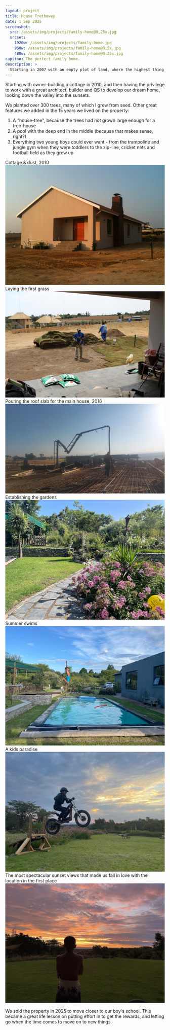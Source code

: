 ```yaml
---
layout: project
title: House Trethewey
date: 1 Sep 2025
screenshot:
  src: /assets/img/projects/family-home@0,25x.jpg
  srcset:
    1920w: /assets/img/projects/family-home.jpg
    960w: /assets/img/projects/family-home@0,5x.jpg
    480w: /assets/img/projects/family-home@0,25x.jpg
caption: The perfect family home.
description: >
  Starting in 2007 with an empty plot of land, where the highest thing was an anthill, my wife and I developed the property into a paradise for our family, with a large family home, cottage, rolling lawns and gardens.
---
```


Starting with owner-building a cottage in 2010, and then having the privilege to work with a great architect, builder and QS to develop our dream home, looking down the valley into the sunsets. 

We planted over 300 trees, many of which I grew from seed. Other great features we added in the 15 years we lived on the property:

1. A "house-tree", because the trees had not grown large enough for a tree-house
1. A pool with the deep end in the middle (because that makes sense, right?)
1. Everything two young boys could ever want - from the trampoline and jungle gym when they were toddlers to the zip-line, cricket nets and football field as they grew up

Cottage & dust, 2010
![image](/assets/img/projects/family-home-cottage.jpg)
Laying the first grass
![image](/assets/img/projects/family-home-first-grass.jpg)
Pouring the roof slab for the main house, 2016
![image](/assets/img/projects/family-home-slab.jpg)
Establishing the gardens
![image](/assets/img/projects/family-home-garden.jpg)
Summer swims
![image](/assets/img/projects/family-home-swimming-pool.jpg)
A kids paradise
![image](/assets/img/projects/family-home-kids.jpg)
The most spectacular sunset views that made us fall in love with the location in the first place
![image](/assets/img/projects/family-home-sunset.jpg)

We sold the property in 2025 to move closer to our boy's school. This became a great life lesson on putting effort in to get the rewards, and letting go when the time comes to move on to new things.
